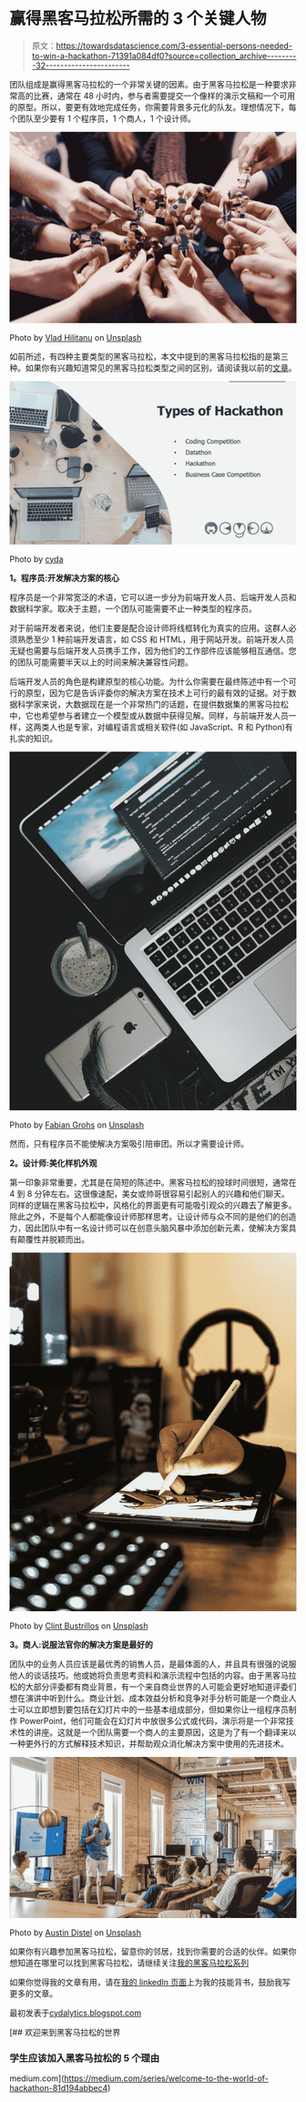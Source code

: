 # 赢得黑客马拉松所需的 3 个关键人物

> 原文：<https://towardsdatascience.com/3-essential-persons-needed-to-win-a-hackathon-71391a084df0?source=collection_archive---------32----------------------->

团队组成是赢得黑客马拉松的一个非常关键的因素。由于黑客马拉松是一种要求非常高的比赛，通常在 48 小时内，参与者需要提交一个像样的演示文稿和一个可用的原型。所以，要更有效地完成任务，你需要背景多元化的队友。理想情况下，每个团队至少要有 1 个程序员，1 个商人，1 个设计师。

![](img/3973cbd2e88388b9c303b11e6a0940f8.png)

Photo by [Vlad Hilitanu](https://unsplash.com/@vladhilitanu?utm_source=medium&utm_medium=referral) on [Unsplash](https://unsplash.com?utm_source=medium&utm_medium=referral)

如前所述，有四种主要类型的黑客马拉松，本文中提到的黑客马拉松指的是第三种。如果你有兴趣知道常见的黑客马拉松类型之间的区别，请阅读我以前的[文章](/4-common-types-of-hackathons-7daba7296ae1?source=friends_link&sk=ab48ee069d1914d3acbf666a1f538ba8)。

![](img/845cbf5ceded95d470581ae8e30de9a1.png)

Photo by [cyda](https://cydalytics.blogspot.com/)

**1。程序员:开发解决方案的核心**

程序员是一个非常宽泛的术语，它可以进一步分为前端开发人员、后端开发人员和数据科学家。取决于主题，一个团队可能需要不止一种类型的程序员。

对于前端开发者来说，他们主要是配合设计师将线框转化为真实的应用。这群人必须熟悉至少 1 种前端开发语言，如 CSS 和 HTML，用于网站开发。前端开发人员无疑也需要与后端开发人员携手工作，因为他们的工作部件应该能够相互通信。您的团队可能需要半天以上的时间来解决兼容性问题。

后端开发人员的角色是构建原型的核心功能。为什么你需要在最终陈述中有一个可行的原型，因为它是告诉评委你的解决方案在技术上可行的最有效的证据。对于数据科学家来说，大数据现在是一个非常热门的话题，在提供数据集的黑客马拉松中，它也希望参与者建立一个模型或从数据中获得见解。同样，与前端开发人员一样，这两类人也是专家，对编程语言或相关软件(如 JavaScript、R 和 Python)有扎实的知识。

![](img/7dfa3967aed5585319f21e73474caa6f.png)

Photo by [Fabian Grohs](https://unsplash.com/@grohsfabian?utm_source=medium&utm_medium=referral) on [Unsplash](https://unsplash.com?utm_source=medium&utm_medium=referral)

然而，只有程序员不能使解决方案吸引陪审团。所以才需要设计师。

**2。设计师:美化样机外观**

第一印象非常重要，尤其是在简短的陈述中。黑客马拉松的投球时间很短，通常在 4 到 8 分钟左右。这很像速配，美女或帅哥很容易引起别人的兴趣和他们聊天。同样的逻辑在黑客马拉松中，风格化的界面更有可能吸引观众的兴趣去了解更多。除此之外，不是每个人都能像设计师那样思考。让设计师与众不同的是他们的创造力，因此团队中有一名设计师可以在创意头脑风暴中添加创新元素，使解决方案具有颠覆性并脱颖而出。

![](img/e77dd88213de207bcac3f1f99c73845b.png)

Photo by [Clint Bustrillos](https://unsplash.com/@clintbustrillos?utm_source=medium&utm_medium=referral) on [Unsplash](https://unsplash.com?utm_source=medium&utm_medium=referral)

**3。商人:说服法官你的解决方案是最好的**

团队中的业务人员应该是最优秀的销售人员，是最体面的人，并且具有很强的说服他人的谈话技巧。他或她将负责思考资料和演示流程中包括的内容。由于黑客马拉松的大部分评委都有商业背景，有一个来自商业世界的人可能会更好地知道评委们想在演讲中听到什么。商业计划、成本效益分析和竞争对手分析可能是一个商业人士可以立即想到要包括在幻灯片中的一些基本组成部分，但如果你让一组程序员制作 PowerPoint，他们可能会在幻灯片中放很多公式或代码，演示将是一个非常技术性的讲座。这就是一个团队需要一个商人的主要原因，这是为了有一个翻译来以一种更外行的方式解释技术知识，并帮助观众消化解决方案中使用的先进技术。

![](img/42d0109903cf789efe2b39e3022512bc.png)

Photo by [Austin Distel](https://unsplash.com/@austindistel?utm_source=medium&utm_medium=referral) on [Unsplash](https://unsplash.com?utm_source=medium&utm_medium=referral)

如果你有兴趣参加黑客马拉松，留意你的邻居，找到你需要的合适的伙伴。如果你想知道在哪里可以找到黑客马拉松，请继续关注[我的黑客马拉松系列](https://medium.com/series/welcome-to-the-world-of-hackathon-81d194abbec4)

如果你觉得我的文章有用，请在[我的 linkedIn 页面](https://www.linkedin.com/in/carrielsc/)上为我的技能背书，鼓励我写更多的文章。

最初发表于[cydalytics.blogspot.com](https://cydalytics.blogspot.com)

[](https://medium.com/series/welcome-to-the-world-of-hackathon-81d194abbec4) [## 欢迎来到黑客马拉松的世界

### 学生应该加入黑客马拉松的 5 个理由

medium.com](https://medium.com/series/welcome-to-the-world-of-hackathon-81d194abbec4)